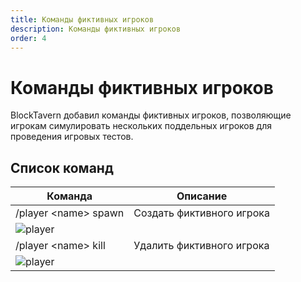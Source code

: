 ```yaml
---
title: Команды фиктивных игроков
description: Команды фиктивных игроков
order: 4
---
```



# Команды фиктивных игроков

BlockTavern добавил команды фиктивных игроков, позволяющие игрокам симулировать нескольких поддельных игроков для проведения игровых тестов.

## Список команд

| Команда | Описание |
| --- | --- |
| /player \<name\> spawn | Создать фиктивного игрока |
| ![player](/assets/GameplayGuide/dummy-command/dummy-command01.png) |  |
| /player \<name\> kill | Удалить фиктивного игрока |
| ![player](/assets/GameplayGuide/dummy-command/dummy-command02.png) |  |


<Contributors />

<GitHistoryInformation />